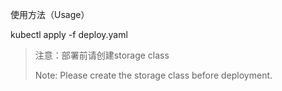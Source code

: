 使用方法（Usage）

kubectl apply -f deploy.yaml

> 注意：部署前请创建storage class
>
> Note: Please create the storage class before deployment.